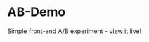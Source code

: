 # AB-Demo
Simple front-end A/B experiment - [view it live!](https://manjulamishra.github.io/AB-Demo/)
